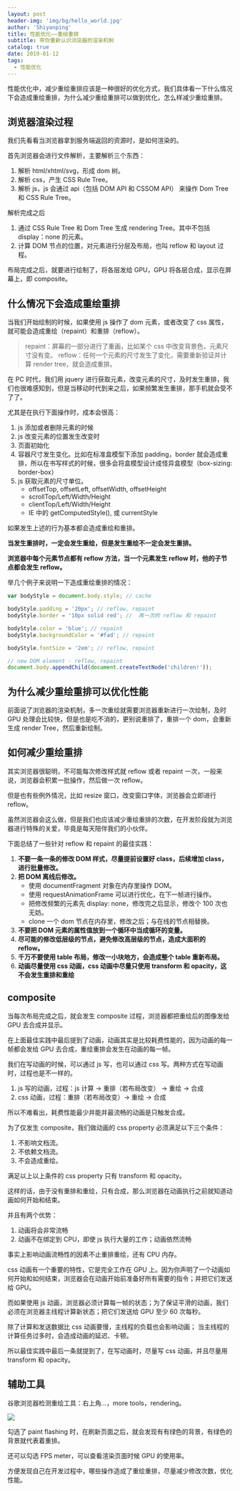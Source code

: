 ```yaml
---
layout: post
header-img: 'img/bg/hello_world.jpg'
author: 'Shiyanping'
title: 性能优化——重绘重排
subtitle: 带你重新认识浏览器的渲染机制
catalog: true
date: 2019-01-12
tags:
  - 性能优化
---
```


性能优化中，减少重绘重排应该是一种很好的优化方式，我们具体看一下什么情况下会造成重绘重排，为什么减少重绘重排可以做到优化，怎么样减少重绘重排。

## 浏览器渲染过程

我们先看看当浏览器拿到服务端返回的资源时，是如何渲染的。

首先浏览器会进行文件解析，主要解析三个东西：

1. 解析 html/xhtml/svg，形成 dom 树。
2. 解析 css，产生 CSS Rule Tree。
3. 解析 js，js 会通过 api（包括 DOM API 和 CSSOM API） 来操作 Dom Tree 和 CSS Rule Tree。

解析完成之后

1. 通过 CSS Rule Tree 和 Dom Tree 生成 rendering Tree。其中不包括 display：none 的元素。
2. 计算 DOM 节点的位置，对元素进行分层及布局，也叫 reflow 和 layout 过程。

布局完成之后，就要进行绘制了，将各层发给 GPU，GPU 将各层合成，显示在屏幕上，即 composite。

## 什么情况下会造成重绘重排

当我们开始绘制的时候，如果使用 js 操作了 dom 元素，或者改变了 css 属性，就可能会造成重绘（repaint）和重排（reflow）。

> repaint：屏幕的一部分进行了重画，比如某个 css 中改变背景色，元素尺寸没有变。
> reflow：任何一个元素的尺寸发生了变化，需要重新验证并计算 render tree，就会造成重排。

在 PC 时代，我们用 jquery 进行获取元素，改变元素的尺寸，及时发生重排，我们也很难感知到，但是当移动时代到来之后，如果频繁发生重排，那手机就会受不了了。

尤其是在执行下面操作时，成本会很高：

1. js 添加或者删除元素的时候
2. js 改变元素的位置发生改变时
3. 页面初始化
4. 容器尺寸发生变化。比如在标准盒模型下添加 padding，border 就会造成重排，所以在书写样式的时候，很多会将盒模型设计成怪异盒模型（box-sizing: border-box）
5. js 获取元素的尺寸单位。
   - offsetTop, offsetLeft, offsetWidth, offsetHeight
   - scrollTop/Left/Width/Height
   - clientTop/Left/Width/Height
   - IE 中的 getComputedStyle(), 或 currentStyle

如果发生上述的行为基本都会造成重绘和重排。

**当发生重排时，一定会发生重绘，但是发生重绘不一定会发生重排。**

**浏览器中每个元素节点都有 reflow 方法，当一个元素发生 reflow 时，他的子节点都会发生 reflow。**

举几个例子来说明一下造成重绘重排的情况：

```js
var bodyStyle = document.body.style; // cache

bodyStyle.padding = '20px'; // reflow, repaint
bodyStyle.border = '10px solid red'; //  再一次的 reflow 和 repaint

bodyStyle.color = 'blue'; // repaint
bodyStyle.backgroundColor = '#fad'; // repaint

bodyStyle.fontSize = '2em'; // reflow, repaint

// new DOM element - reflow, repaint
document.body.appendChild(document.createTextNode('children!'));
```

## 为什么减少重绘重排可以优化性能

前面说了浏览器的渲染机制，多一次重绘就需要浏览器重新进行一次绘制，及时 GPU 处理会比较快，但是也是吃不消的，更别说重排了，重排一个 dom，会重新生成 render Tree，然后重新绘制。

## 如何减少重绘重排

其实浏览器很聪明，不可能每次修改样式就 reflow 或者 repaint 一次，一般来说，浏览器会积累一批操作，然后做一次 reflow。

但是也有些例外情况，比如 resize 窗口，改变窗口字体，浏览器会立即进行 reflow。

虽然浏览器会这么做，但是我们也应该减少重绘重排的次数，在开发阶段就为浏览器进行特殊的关爱，毕竟是每天陪伴我们的小伙伴。

下面总结了一些针对 reflow 和 repaint 的最佳实践：

1. **不要一条一条的修改 DOM 样式，尽量提前设置好 class，后续增加 class，进行批量修改。**
2. **把 DOM 离线后修改。**
   - 使用 documentFragment 对象在内存里操作 DOM。
   - 使用 requestAnimationFrame 可以进行优化，在下一帧进行操作。
   - 把修改频繁的元素先 display: none，修改完之后显示，修改个 100 次也无妨。
   - clone 一个 dom 节点在内存里，修改之后；与在线的节点相替换。
3. **不要把 DOM 元素的属性值放到一个循环中当成循环的变量。**
4. **尽可能的修改低层级的节点，避免修改高层级的节点，造成大面积的 reflow。**
5. **千万不要使用 table 布局，修改一小块地方，会造成整个 table 重新布局。**
6. **动画尽量使用 css 动画，css 动画中尽量只使用 transform 和 opacity，这不会发生重排和重绘**

## composite

当每次布局完成之后，就会发生 composite 过程，浏览器都把重绘后的图像发给 GPU 去合成并显示。

在上面最佳实践中最后提到了动画，动画其实是比较耗费性能的，因为动画的每一帧都会发给 GPU 去合成，重绘重排会发生在动画的每一帧。

我们在写动画的时候，可以通过 js 写，也可以通过 css 写。两种方式在写动画时，过程也是不一样的。

1. js 写的动画，过程：js 计算 -> 重排（若布局改变） -> 重绘 -> 合成
2. css 动画，过程：重排（若布局改变）-> 重绘 -> 合成

所以不难看出，耗费性能最少并能并最流畅的动画是只触发合成。

为了仅发生 composite，我们做动画的 css property 必须满足以下三个条件：

1. 不影响文档流。
2. 不依赖文档流。
3. 不会造成重绘。

满足以上以上条件的 css property 只有 transform 和 opacity。

这样的话，由于没有重排和重绘，只有合成，那么浏览器在动画执行之前就知道动画如何开始和结束。

并且有两个优势：

1. 动画将会非常流畅
2. 动画不在绑定到 CPU，即使 js 执行大量的工作；动画依然流畅

事实上影响动画流畅性的因素不止重排重绘，还有 CPU 内存。

css 动画有一个重要的特性，它是完全工作在 GPU 上。因为你声明了一个动画如何开始和如何结束，浏览器会在动画开始前准备好所有需要的指令；并把它们发送给 GPU。

而如果使用 js 动画，浏览器必须计算每一帧的状态；为了保证平滑的动画，我们必须在浏览器主线程计算新状态；把它们发送给 GPU 至少 60 次每秒。

除了计算和发送数据比 css 动画要慢，主线程的负载也会影响动画； 当主线程的计算任务过多时，会造成动画的延迟、卡顿。

所以最佳实践中最后一条就提到了，在写动画时，尽量写 css 动画，并且尽量用 transform 和 opacity。

## 辅助工具

谷歌浏览器检测重绘工具：右上角...，more tools，rendering。

![](http://cdn.jinyueyue.cn/15532671605838.jpg)

勾选了 paint flashing 时，在刷新页面之后，就会发现有有绿色的背景，有绿色的背景就代表着重排。

还可以勾选 FPS meter，可以查看渲染页面时候 GPU 的使用率。

方便发现自己在开发过程中，哪些操作造成了重绘重排，尽量减少修改次数，优化性能。
